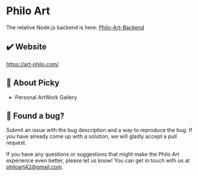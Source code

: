 # Philo Art

The relative Node.js backend is here: [Philo-Art-Backend](https://github.com/LulalaP/philo-art-backend)

## ✔️ Website

https://art-philo.com/

## 🚀 About Picky

- Personal ArtWork Gallery

## 🐛 Found a bug?

Submit an issue with the bug description and a way to reproduce the bug. If you have already come up with a solution, we will gladly accept a pull request.

If you have any questions or suggestions that might make the Philo Art experience even better, please let us know! You can get in touch with us at philoart42@gmail.com.

